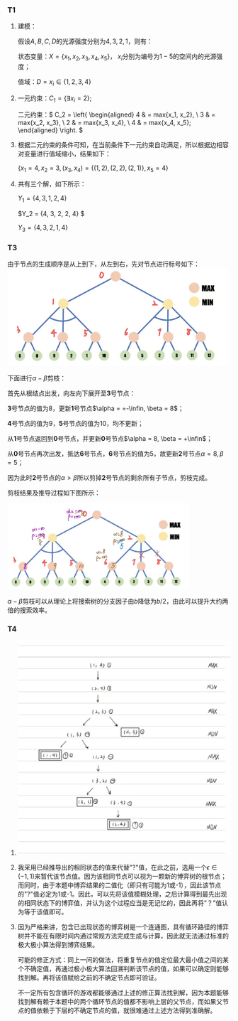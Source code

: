 ### T1

1. 建模：

   假设$A, B, C, D$的光源强度分别为$4, 3, 2, 1$，则有：

   状态变量：$X = \{x_1, x_ 2, x_3, x_4, x_5\}$， $x_i$分别为编号为$1-5$的空间内的光源强度；

   值域：$D = x_i\in\{1, 2, 3, 4\}$

2. 一元约束：$C_1 = \{\exists x_i = 2\};$

   二元约束：$ C_2 = \left\{ \begin{aligned} 4 & =  max\{x_1, x_2\}, \\ 3 & = max\{x_2, x_3\}, \\ 2 & = max\{x_3, x_4\}, \\ 4 & = max\{x_4, x_5\};  \end{aligned} \right. $

3. 根据二元约束的条件可知，在当前条件下一元约束自动满足，所以根据边相容对变量进行值域缩小，结果如下：

   $\{x_ 1 = 4, x_2 = 3, (x_3, x_4) = \{(1, 2), (2, 2), (2, 1)\}, x_5 = 4\}$

4. 共有三个解，如下所示：

   $Y_1 = \{4, 3, 1, 2, 4\}$

   $Y_2 = \{4, 3, 2, 2, 4\} $

   $Y_3 = \{4, 3, 2, 1, 4\}$



### T3

由于节点的生成顺序是从上到下，从左到右，先对节点进行标号如下：<img src="HW2.assets/9bc553c04676a0d9fa2e2ec90093c23.jpg" alt="9bc553c04676a0d9fa2e2ec90093c23" style="zoom:50%;" />

下面进行$\alpha - \beta$剪枝：

首先从根结点出发，向左向下展开至**3**号节点：

**3**号节点的值为8，更新**1**号节点$\alpha = =-\infin, \beta = 8$；

**4**号节点的值为9，**5**号节点的值为10，均不更新；

从**1**号节点返回到**0**号节点，并更新**0**号节点$\alpha = 8, \beta = +\infin$；

从**0**号节点再次出发，抵达**6**号节点，**6**号节点的值为5，故更新**2**号节点$\alpha = 8, \beta = 5$；

因为此时**2**号节点的$\alpha > \beta$所以剪掉**2**号节点的剩余所有子节点，剪枝完成。

剪枝结果及推导过程如下图所示：

<img src="HW2.assets/7f3a8035ab3cf270652fdeaa2ec43fd.jpg" alt="7f3a8035ab3cf270652fdeaa2ec43fd" style="zoom:40%;" />

$\alpha - \beta$剪枝可以从理论上将搜索树的分支因子由$b$降低为$b / 2$，由此可以提升大约两倍的搜索效率。

### T4

1. <img src="HW2.assets/d24678774b7fd9a40750b7bcde56638.jpg" alt="d24678774b7fd9a40750b7bcde56638" style="zoom:50%;" />

2. 我采用已经推导出的相同状态的值来代替"?"值，在此之前，选用一个$\epsilon \in (-1, 1)$来暂代该节点值。因为该相同节点可以视为一颗新的博弈树的根节点；而同时，由于本题中博弈结果的二值化（即只有可能为1或-1），因此该节点的"?"值必定为1或-1。因此，可以先将该值模糊处理，之后计算得到最先出现的相同状态下的博弈值，并认为这个过程应当是无记忆的，因此再将“？”值认为等于该值即可。

3. 因为严格来讲，包含已出现状态的博弈树是一个连通图，具有循环路径的博弈树并不能在有限时间内通过常规方法完成生成与计算，因此就无法通过标准的极大极小算法得到博弈结果。

   可能的修正方式：同上一问的做法，将重复节点的值定位最大最小值之间的某个不确定值，再通过极小极大算法回溯判断该节点的值，如果可以确定则能够找到解。再将该值赋给之前的不确定节点即可验证。

   不一定所有包含循环的游戏都能够通过上述的修正算法找到解，因为本题能够找到解有赖于本题中的两个循环节点的值都不影响上层的父节点，而如果父节点的值依赖于下层的不确定节点的值，就很难通过上述方法得到准确解。

